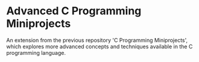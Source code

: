 # Advanced C Programming Miniprojects
An extension from the previous repository 'C Programming Miniprojects', which explores more advanced concepts and techniques available in the C programming language.
